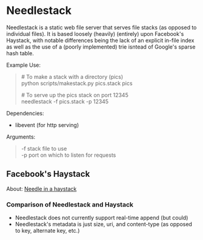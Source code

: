 Needlestack
===========

Needlestack is a static web file server that serves file stacks (as opposed
to individual files).  It is based loosely (heavily) (entirely) upon Facebook's
Haystack, with notable differences being the lack of an explicit in-file index
as well as the use of a (poorly implemented) trie isntead of Google's sparse
hash table.

Example Use:
> \# To make a stack with a directory (pics)  
> python scripts/makestack.py pics.stack pics
>  
> \# To serve up the pics stack on port 12345  
> needlestack -f pics.stack -p 12345  

Dependencies:  
- libevent (for http serving)

Arguments:  
> \-f <stackfile>  stack file to use  
> \-p <port>       port on which to listen for requests  


## Facebook's Haystack ##

About: [Needle in a haystack](http://www.facebook.com/note.php?note_id=76191543919)

### Comparison of Needlestack and Haystack ###

- Needlestack does not currently support real-time append (but could)
- Needlestack's metadata is just size, uri, and content-type (as opposed to
  key, alternate key, etc.)
